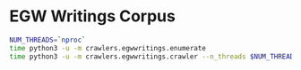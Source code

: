 # EGW Writings Corpus

```bash
NUM_THREADS=`nproc`
time python3 -u -m crawlers.egwwritings.enumerate
time python3 -u -m crawlers.egwwritings.crawler --n_threads $NUM_THREADS
```
